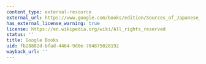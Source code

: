 ```yaml
---
content_type: external-resource
external_url: https://www.google.com/books/edition/Sources_of_Japanese_Tradition/aWxN1Fq_ueoC?hl=en&gbpv=1
has_external_license_warning: true
license: https://en.wikipedia.org/wiki/All_rights_reserved
status: ''
title: Google Books
uid: fb28882d-bfad-4464-9d0e-784875028192
wayback_url: ''
---
```


